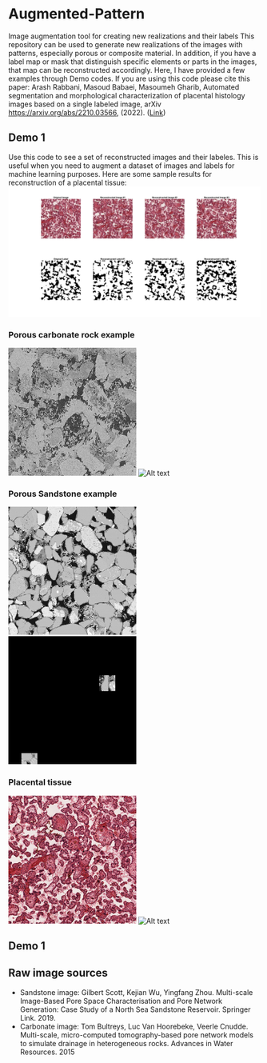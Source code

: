 # Augmented-Pattern
Image augmentation tool for creating new realizations and their labels
This repository can be used to generate new realizations of the images with patterns, especially porous or composite material. In addition, if you have a label map or mask that distinguish specific elements or parts in the images, that map can be reconstructed accordingly. Here, I have provided a few examples through Demo codes. If you are using this code please cite this paper: 
Arash Rabbani, Masoud Babaei, Masoumeh Gharib, Automated segmentation and morphological characterization of placental histology images based on a single labeled image, arXiv https://arxiv.org/abs/2210.03566, (2022). ([Link](https://arxiv.org/abs/2210.03566))


## Demo 1
Use this code to see a set of reconstructed images and their labeles. This is useful when you need to augment a dataset of images and labels for machine learning purposes. Here are some sample results for reconstruction of a placental tissue:
![Alt text](https://github.com/ArashRabbani/Augmented-Pattern/blob/main/img/Reconstructed_1.jpg)



### Porous carbonate rock example
![Alt text](https://github.com/ArashRabbani/Augmented-Pattern/blob/main/Data/Input2.png)
![Alt text](https://github.com/ArashRabbani/Augmented-Pattern/blob/main/Carbonate.gif)



### Porous Sandstone example
![Alt text](https://github.com/ArashRabbani/Augmented-Pattern/blob/main/Data/Input3.png)
![Alt text](https://github.com/ArashRabbani/Augmented-Pattern/blob/main/Sandstone.gif)



### Placental tissue
![Alt text](https://github.com/ArashRabbani/Augmented-Pattern/blob/main/Data/Input.png)
![Alt text](https://github.com/ArashRabbani/Augmented-Pattern/blob/main/Placental%20Tissue.gif)



## Demo 1


## Raw image sources
- Sandstone image: Gilbert Scott, Kejian Wu, Yingfang Zhou. Multi-scale Image-Based Pore Space Characterisation and Pore Network Generation: Case Study of a North Sea Sandstone Reservoir. Springer Link. 2019. 
- Carbonate image: Tom Bultreys, Luc Van Hoorebeke, Veerle Cnudde. Multi-scale, micro-computed tomography-based pore network models to simulate drainage in heterogeneous rocks. Advances in Water Resources. 2015
